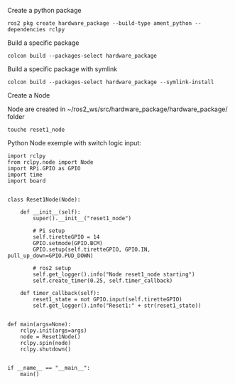 Create a python package
```shell
ros2 pkg create hardware_package --build-type ament_python --dependencies rclpy
```

Build a specific package
```shell
colcon build --packages-select hardware_package
```

Build a specific package with symlink
```shell
colcon build --packages-select hardware_package --symlink-install
```


Create a Node

Node are created in ~/ros2_ws/src/hardware_package/hardware_package/ folder
```shell
touche reset1_node
```

Python Node exemple with switch logic input:
```python#!/usr/bin/env python3
import rclpy
from rclpy.node import Node
import RPi.GPIO as GPIO
import time
import board


class Reset1Node(Node):

    def __init__(self):
        super().__init__("reset1_node")

        # Pi setup
        self.tiretteGPIO = 14
        GPIO.setmode(GPIO.BCM)
        GPIO.setup(self.tiretteGPIO, GPIO.IN, pull_up_down=GPIO.PUD_DOWN)

        # ros2 setup
        self.get_logger().info("Node reset1_node starting")
        self.create_timer(0.25, self.timer_callback)

    def timer_callback(self):
        reset1_state = not GPIO.input(self.tiretteGPIO)
        self.get_logger().info("Reset1:" + str(reset1_state))


def main(args=None):
    rclpy.init(args=args)
    node = Reset1Node()
    rclpy.spin(node)
    rclpy.shutdown()


if __name__ == "__main__":
    main()

```